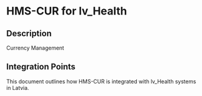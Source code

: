 # HMS-CUR for lv_Health

## Description

Currency Management

## Integration Points

This document outlines how HMS-CUR is integrated with lv_Health systems in Latvia.
